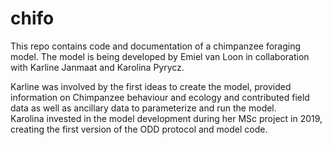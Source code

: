 # chifo
This repo contains code and documentation of a chimpanzee foraging model.
The model is being developed by Emiel van Loon in collaboration with Karline Janmaat and Karolina Pyrycz.

Karline was involved by the first ideas to create the model, provided information on Chimpanzee behaviour and ecology and contributed field data as well as ancillary data to parameterize and run the model.  
Karolina invested in the model development during her MSc project in 2019, creating the first version of the ODD protocol and model code. 

